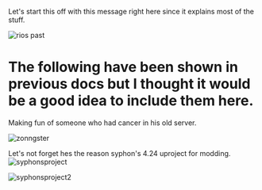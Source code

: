 Let's start this off with this message right here since it explains most of the stuff.

![rios past](https://github.com/user-attachments/assets/67a54382-65a2-4dfb-8de0-c69b3b5ee529)


The following have been shown in previous docs but I thought it would be a good idea to include them here.
==========================================================================================================

Making fun of someone who had cancer in his old server.

![zonngster](https://github.com/user-attachments/assets/56ec074a-d512-4709-84f3-3c47486b0a36)

Let's not forget hes the reason syphon's 4.24 uproject for modding.
![syphonsproject](https://github.com/user-attachments/assets/ede82365-2e83-4450-9f7b-be2c07e0462c)

![syphonsproject2](https://github.com/user-attachments/assets/c993adfb-4cdb-4eec-a79f-5cc20f1a8573)


